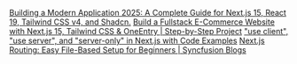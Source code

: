 [Building a Modern Application 2025: A Complete Guide for Next.js 15, React 19, Tailwind CSS v4, and Shadcn.](https://medium.com/@dilit/building-a-modern-application-2025-a-complete-guide-for-next-js-1b9f278df10c)
[Build a Fullstack E-Commerce Website with Next.js 15, Tailwind CSS & OneEntry | Step-by-Step Project](https://www.youtube.com/watch?v=nMLSWmetJ6M)
["use client", "use server", and "server-only" in Next.js with Code Examples](https://www.linkedin.com/pulse/use-client-server-server-only-nextjs-code-examples-ahmed-e7l4f)
[Next.js Routing: Easy File-Based Setup for Beginners | Syncfusion Blogs](https://www.syncfusion.com/blogs/post/next-js-routing-guide)
